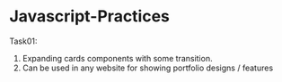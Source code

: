# Javascript-Practices

Task01: 
1. Expanding cards components with some transition. 
2. Can be used in any website for showing portfolio designs / features